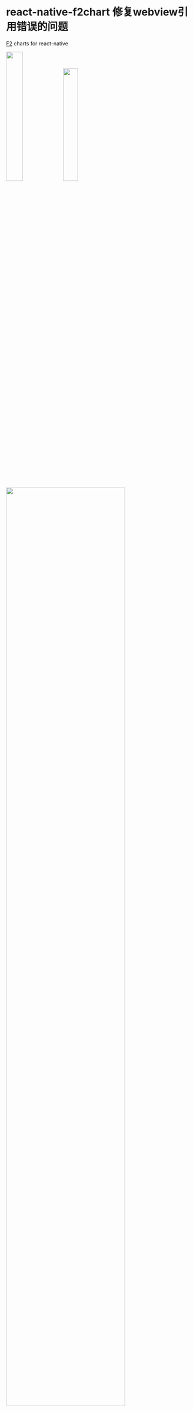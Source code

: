 # react-native-f2chart 修复webview引用错误的问题

[F2](https://antv.alipay.com/zh-cn/f2/3.x/index.html) charts for react-native

<img src="example/image/ios.jpg" width="30%" height="30%"> <img src="example/image/android.jpg" width="28%" height="28%">


<img src="example/image/pie-chart.jpg" width="80%" height="80%">

## install

1、

```
yarn add react-native-f2chart or npm i react-native-f2chart
```

2、 copy `node_moules/react-native-f2chart/src/f2chart.html` to `android/app/src/main/assets/f2chart.html`

simple demo [example](example)

## usage

```js
import Chart from "react-native-f2chart";

// 参考 https://antv.alipay.com/zh-cn/f2/3.x/demo/line/basic.html
const initScript = data =>`
(function(){
    chart =  new F2.Chart({
        id: 'chart',
        pixelRatio: window.devicePixelRatio,
    });
    chart.source(${JSON.stringify(data)}, {
    value: {
    tickCount: 5,
    min: 0
    },
    date: {
    type: 'timeCat',
    range: [0, 1],
    tickCount: 3
    }
    });
    chart.tooltip({
    custom: true,
    showXTip: true,
    showYTip: true,
    snap: true,
    onChange: function(obj) {
        window.postMessage(stringify(obj))
    },
    crosshairsType: 'xy',
    crosshairsStyle: {
    lineDash: [2]
    }
    });
    chart.axis('date', {
    label: function label(text, index, total) {
    var textCfg = {};
    if (index === 0) {
        textCfg.textAlign = 'left';
    } else if (index === total - 1) {
        textCfg.textAlign = 'right';
    }
    return textCfg;
    }
    });
    chart.line().position('date*value');
    chart.render();
})();
`;

    ...
    render() {
        return (
            <View style={{ height: 350 }}>
              <Chart initScript={initScript(data)} />
            </View>
        )
    }
    ...
`
```

## Props

| Prop         | type          | Description                                                                                 | Required |
| ------------ | ------------- | ------------------------------------------------------------------------------------------- | -------- |
| `initScript` | string        | 初始化图表的 js 代码，参考 f2 的文档                                                        | `yes`    |
| `data`       | Array<Object> | f2 chart source                                                                             | `no`     |
| `onChange`   | Function      | tooltip onchange                                                                            | `no`     |
| `webView`    | ReactElement  | 渲染图表的 webview，可以使用 react-native-webview 代替，默认使用 react-natve 里面的 webview | `no`     |

## Notice

- canvas的id 是 'chart'，不是文档中的 'mountNode'
- chart 已经在源码的 html 定义过了，在 `initScript` 中，并不需要定义 chart，直接给 chart 赋值即可
- tooltip onchange 中 传输数据时用到的 `stringify` 也是在 html 定义好的，可以直接使用，用 `JSON.stringify` 会报错, [原因](https://developer.mozilla.org/en-US/docs/Web/JavaScript/Reference/Errors/Cyclic_object_value)
- 如果使用的是 `react-native-webview`，在 tooltip 中的 `postMessage` 应该为 `window.ReactNativeWebView.postMessage`
